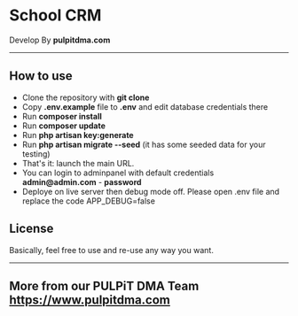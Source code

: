# School CRM
Develop By __pulpitdma.com__

---

## How to use

- Clone the repository with __git clone__
- Copy __.env.example__ file to __.env__ and edit database credentials there
- Run __composer install__
- Run __composer update__
- Run __php artisan key:generate__
- Run __php artisan migrate --seed__ (it has some seeded data for your testing)
- That's it: launch the main URL. 
- You can login to adminpanel with default credentials __admin@admin.com__ - __password__
- Deploye on live server then debug mode off. Please open .env file and replace the code APP_DEBUG=false

## License

Basically, feel free to use and re-use any way you want.

---
## More from our PULPiT DMA Team https://www.pulpitdma.com

